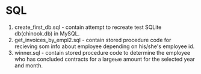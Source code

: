 # SQL

1. create_first_db.sql - contain attempt to recreate test SQLite db(chinook.db) in MySQL.
2. get_invoices_by_empl2.sql - contain stored procedure code for recieving som info about employee depending on his/she's employee id.
3. winner.sql - contain stored procedure code to determine the employee who has concluded contracts for a largeые amount for the selected year and month. 
